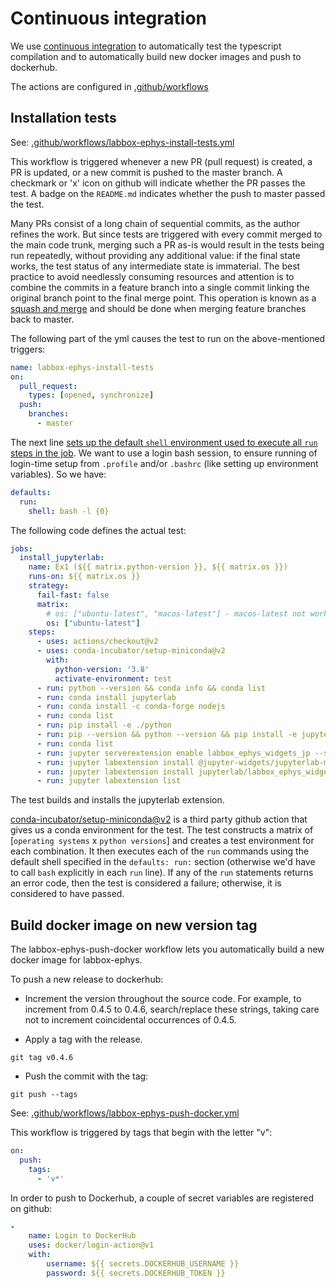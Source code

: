# Continuous integration

We use [continuous integration](https://docs.github.com/en/free-pro-team@latest/actions/guides/about-continuous-integration) to automatically test the typescript compilation and to automatically build new docker images and push to dockerhub.

The actions are configured in [.github/workflows](../.github/workflows)

## Installation tests

See: [.github/workflows/labbox-ephys-install-tests.yml](../.github/workflows/labbox-ephys-install-tests.yml)

This workflow is triggered whenever a new PR (pull request) is created, a PR is updated, or a new commit is pushed to the master branch. A checkmark or 'x' icon on github will indicate whether the PR passes the test. A badge on the `README.md` indicates whether the push to master passed the test.

Many PRs consist of a long chain of sequential commits, as the author refines the work. 
But since tests are triggered with every commit merged to the main code trunk, merging such a PR as-is would
result in the tests being run repeatedly, without providing any additional value:
if the final state works, the test status of any intermediate
state is immaterial. The best practice to avoid needlessly consuming
resources and attention is to combine the commits in a feature branch into
a single commit linking the original branch point to the final merge point. This operation is known as a
[squash and merge](https://docs.github.com/en/free-pro-team@latest/github/collaborating-with-issues-and-pull-requests/about-pull-request-merges#squash-and-merge-your-pull-request-commits) and should be done when merging feature branches back to master.

The following part of the yml causes the test to run on the above-mentioned triggers:

```yaml
name: labbox-ephys-install-tests
on:
  pull_request:
    types: [opened, synchronize]
  push:
    branches:
      - master
```

The next line [sets up the default `shell` environment used to execute all `run` steps in the job](https://docs.github.com/en/free-pro-team@latest/actions/reference/workflow-syntax-for-github-actions#jobsjob_iddefaultsrun). We want to use a login bash session, to ensure running of
login-time setup from `.profile` and/or `.bashrc` (like setting up environment variables). So we have:

```yaml
defaults:
  run:
    shell: bash -l {0}
```

The following code defines the actual test:

```yaml
jobs:
  install_jupyterlab:
    name: Ex1 (${{ matrix.python-version }}, ${{ matrix.os }})
    runs-on: ${{ matrix.os }}
    strategy:
      fail-fast: false
      matrix:
        # os: ["ubuntu-latest", "macos-latest"] - macos-latest not working on the node compile step: ld: library not found for -lstdc++
        os: ["ubuntu-latest"]
    steps:
      - uses: actions/checkout@v2
      - uses: conda-incubator/setup-miniconda@v2
        with:
          python-version: '3.8'
          activate-environment: test
      - run: python --version && conda info && conda list
      - run: conda install jupyterlab
      - run: conda install -c conda-forge nodejs
      - run: conda list
      - run: pip install -e ./python
      - run: pip --version && python --version && pip install -e jupyterlab/labbox_ephys_widgets_jp
      - run: conda list
      - run: jupyter serverextension enable labbox_ephys_widgets_jp --sys-prefix
      - run: jupyter labextension install @jupyter-widgets/jupyterlab-manager --no-build
      - run: jupyter labextension install jupyterlab/labbox_ephys_widgets_jp
      - run: jupyter labextension list
```

The test builds and installs the jupyterlab extension.

[conda-incubator/setup-miniconda@v2](https://github.com/conda-incubator/setup-miniconda) is a third party github
action that gives us a conda environment for the test. The test constructs a matrix of
[`operating systems` x `python versions`] and creates a test environment for each combination. It then executes
each of the `run` commands using the default shell specified in the `defaults: run:` section (otherwise
we'd have to call `bash` explicitly in each `run` line). If any of the `run` statements returns an error code,
then the test is considered a failure; otherwise, it is considered to have passed.

## Build docker image on new version tag

The labbox-ephys-push-docker workflow lets you automatically build a new docker image for labbox-ephys.

To push a new release to dockerhub:

* Increment the version throughout the source code. For example, to increment from 0.4.5 to 0.4.6,
search/replace these strings, taking care not to increment coincidental occurrences of 0.4.5.

* Apply a tag with the release.

```
git tag v0.4.6
```

* Push the commit with the tag:

```
git push --tags
```

See: [.github/workflows/labbox-ephys-push-docker.yml](.github/workflows/labbox-ephys-push-docker.yml)

This workflow is triggered by tags that begin with the letter "v":

```yaml
on:
  push:
    tags:
      - 'v*'
```

In order to push to Dockerhub, a couple of secret variables are registered on github:

```yaml
-
    name: Login to DockerHub
    uses: docker/login-action@v1
    with:
        username: ${{ secrets.DOCKERHUB_USERNAME }}
        password: ${{ secrets.DOCKERHUB_TOKEN }}
```
